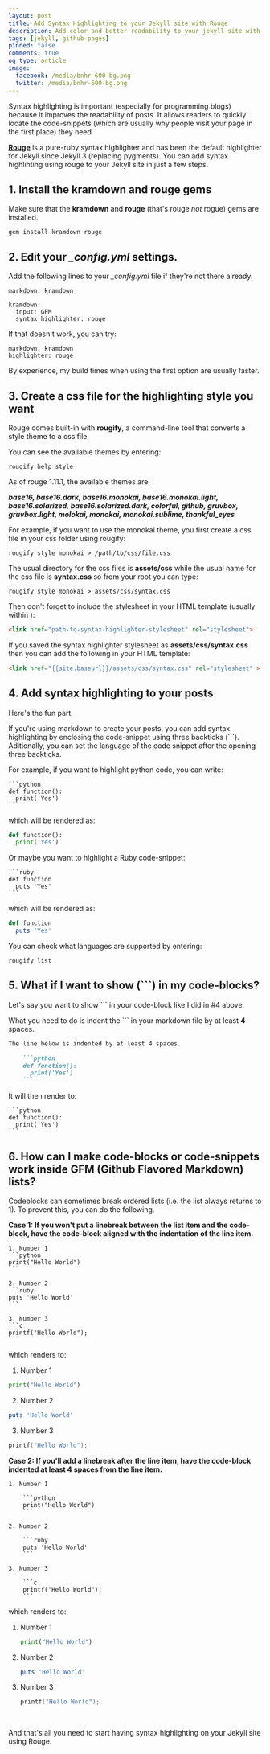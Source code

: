 ```yaml
---
layout: post
title: Add Syntax Highlighting to your Jekyll site with Rouge
description: Add color and better readability to your jekyll site with syntax highlighting using rouge
tags: [jekyll, github-pages]
pinned: false
comments: true
og_type: article
image:
  facebook: /media/bnhr-600-bg.png
  twitter: /media/bnhr-600-bg.png
---
```

Syntax highlighting is important (especially for programming blogs) because it improves the readability of posts. It allows readers to quickly locate the code-snippets (which are usually why people visit your page in the first place) they need.

[**Rouge**](https://github.com/jneen/rouge) is a pure-ruby syntax highlighter and has been the default highlighter for Jekyll since Jekyll 3 (replacing pygments). You can add syntax highlihting using rouge to your Jekyll site in just a few steps.


## 1. Install the kramdown and rouge gems
Make sure that the **kramdown** and **rouge** (that's rouge *not* rogue) gems are installed.

```shell
gem install kramdown rouge
```

## 2. Edit your *_config.yml* settings.
Add the following lines to your *_config.yml* file if they're not there already.

```
markdown: kramdown

kramdown:
  input: GFM
  syntax_highlighter: rouge
```

If that doesn't work, you can try:
```
markdown: kramdown
highlighter: rouge
```

By experience, my build times when using the first option are usually faster.

## 3. Create a css file for the highlighting style you want
Rouge comes built-in with **rougify**, a command-line tool that converts a style theme to a css file.

You can see the available themes by entering:
```shell
rougify help style
```

As of rouge 1.11.1, the available themes are:

_**base16, base16.dark, base16.monokai, base16.monokai.light, base16.solarized, base16.solarized.dark, colorful, github, gruvbox, gruvbox.light, molokai, monokai, monokai.sublime, thankful_eyes**_

For example, if you want to use the monokai theme, you first create a css file in your css folder using rougify:
```shell
rougify style monokai > /path/to/css/file.css
```

The usual directory for the css files is **assets/css** while the usual name for the css file is **syntax.css** so from your root you can type:
```shell
rougify style monokai > assets/css/syntax.css
```

Then don't forget to include the stylesheet in your HTML template (usually within <head></head>):
```html
<link href="path-to-syntax-highlighter-stylesheet" rel="stylesheet">
```

If you saved the syntax highlighter stylesheet as **assets/css/syntax.css** then you can add the following in your HTML template:
```html
<link href="{{site.baseurl}}/assets/css/syntax.css" rel="stylesheet" >
```

## 4. Add syntax highlighting to your posts
Here's the fun part.

If you're using markdown to create your posts, you can add syntax highlighting by enclosing the code-snippet using three backticks (```). Aditionally, you can set the language of the code snippet after the opening three backticks.

For example, if you want to highlight python code, you can write:

    ```python
    def function():
      print('Yes')
    ```

which will be rendered as:

```python
def function():
  print('Yes')
```

Or maybe you want to highlight a Ruby code-snippet:

    ```ruby
    def function
      puts 'Yes'
    ```

which will be rendered as:

```ruby
def function
  puts 'Yes'
```


You can check what languages are supported by entering:
```shell
rougify list
```

## 5. What if I want to show (```) in my code-blocks?
Let's say you want to show ``` in your code-block like I did in #4 above.

What you need to do is indent the ``` in your markdown file by at least **4** spaces.


```markdown
The line below is indented by at least 4 spaces.

    ```python
    def function():
      print('Yes')
    ```
```
It will then render to:

    ```python
    def function():
      print('Yes')
    ```

## 6. How can I make code-blocks or code-snippets work inside GFM (Github Flavored Markdown) lists?
Codeblocks can sometimes break ordered lists (i.e. the list always returns to 1). To prevent this, you can do the following.


**Case 1: If you won't put a linebreak between the list item and the code-block, have the code-block aligned with the indentation of the line item.**

    1. Number 1
    ```python
    print("Hello World")
    ```

    2. Number 2
    ```ruby
    puts 'Hello World'
    ```

    3. Number 3
    ```c
    printf("Hello World");
    ```

which renders to:

1. Number 1
```python
print("Hello World")
```

2. Number 2
```ruby
puts 'Hello World'
```

3. Number 3
```c
printf("Hello World");
```


**Case 2: If you'll add a linebreak after the line item, have the code-block indented at least 4 spaces from the line item.**


    1. Number 1

        ```python
        print("Hello World")
        ```

    2. Number 2

        ```ruby
        puts 'Hello World'
        ```

    3. Number 3

        ```c
        printf("Hello World");
        ```

which renders to:

1. Number 1

    ```python
    print("Hello World")
    ```
2. Number 2

    ```ruby
    puts 'Hello World'
    ```
3. Number 3

    ```c
    printf("Hello World");
    ```

<br>

And that's all you need to start having syntax highlighting on your Jekyll site using Rouge.

<br>
